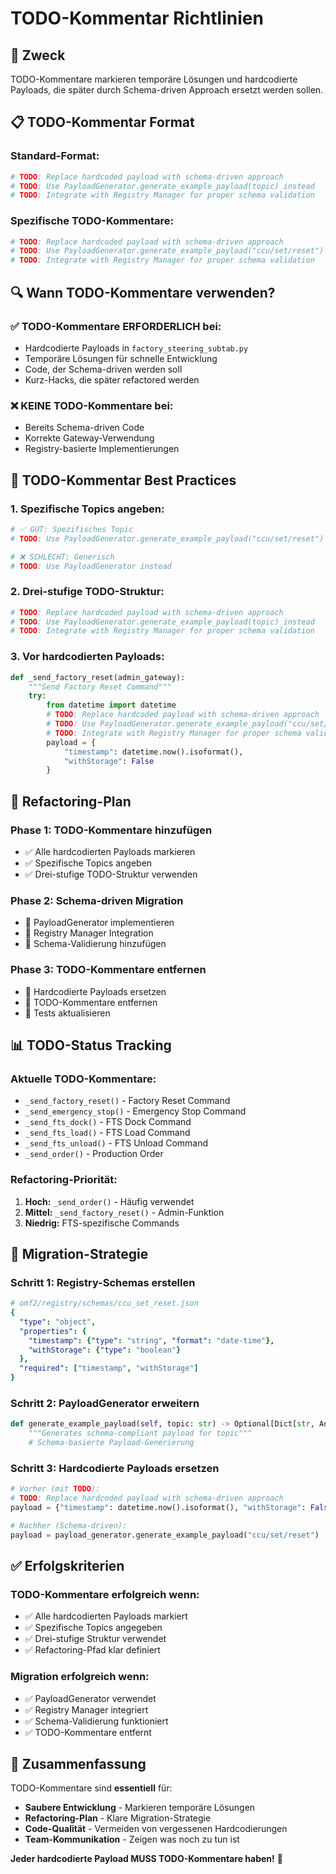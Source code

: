 # TODO-Kommentar Richtlinien

## 🎯 **Zweck**
TODO-Kommentare markieren temporäre Lösungen und hardcodierte Payloads, die später durch Schema-driven Approach ersetzt werden sollen.

## 📋 **TODO-Kommentar Format**

### **Standard-Format:**
```python
# TODO: Replace hardcoded payload with schema-driven approach
# TODO: Use PayloadGenerator.generate_example_payload(topic) instead
# TODO: Integrate with Registry Manager for proper schema validation
```

### **Spezifische TODO-Kommentare:**
```python
# TODO: Replace hardcoded payload with schema-driven approach
# TODO: Use PayloadGenerator.generate_example_payload("ccu/set/reset") instead
# TODO: Integrate with Registry Manager for proper schema validation
```

## 🔍 **Wann TODO-Kommentare verwenden?**

### **✅ TODO-Kommentare ERFORDERLICH bei:**
- Hardcodierte Payloads in `factory_steering_subtab.py`
- Temporäre Lösungen für schnelle Entwicklung
- Code, der Schema-driven werden soll
- Kurz-Hacks, die später refactored werden

### **❌ KEINE TODO-Kommentare bei:**
- Bereits Schema-driven Code
- Korrekte Gateway-Verwendung
- Registry-basierte Implementierungen

## 📝 **TODO-Kommentar Best Practices**

### **1. Spezifische Topics angeben:**
```python
# ✅ GUT: Spezifisches Topic
# TODO: Use PayloadGenerator.generate_example_payload("ccu/set/reset") instead

# ❌ SCHLECHT: Generisch
# TODO: Use PayloadGenerator instead
```

### **2. Drei-stufige TODO-Struktur:**
```python
# TODO: Replace hardcoded payload with schema-driven approach
# TODO: Use PayloadGenerator.generate_example_payload(topic) instead  
# TODO: Integrate with Registry Manager for proper schema validation
```

### **3. Vor hardcodierten Payloads:**
```python
def _send_factory_reset(admin_gateway):
    """Send Factory Reset Command"""
    try:
        from datetime import datetime
        # TODO: Replace hardcoded payload with schema-driven approach
        # TODO: Use PayloadGenerator.generate_example_payload("ccu/set/reset") instead
        # TODO: Integrate with Registry Manager for proper schema validation
        payload = {
            "timestamp": datetime.now().isoformat(),
            "withStorage": False
        }
```

## 🎯 **Refactoring-Plan**

### **Phase 1: TODO-Kommentare hinzufügen**
- ✅ Alle hardcodierten Payloads markieren
- ✅ Spezifische Topics angeben
- ✅ Drei-stufige TODO-Struktur verwenden

### **Phase 2: Schema-driven Migration**
- 🔄 PayloadGenerator implementieren
- 🔄 Registry Manager Integration
- 🔄 Schema-Validierung hinzufügen

### **Phase 3: TODO-Kommentare entfernen**
- 🔄 Hardcodierte Payloads ersetzen
- 🔄 TODO-Kommentare entfernen
- 🔄 Tests aktualisieren

## 📊 **TODO-Status Tracking**

### **Aktuelle TODO-Kommentare:**
- `_send_factory_reset()` - Factory Reset Command
- `_send_emergency_stop()` - Emergency Stop Command  
- `_send_fts_dock()` - FTS Dock Command
- `_send_fts_load()` - FTS Load Command
- `_send_fts_unload()` - FTS Unload Command
- `_send_order()` - Production Order

### **Refactoring-Priorität:**
1. **Hoch:** `_send_order()` - Häufig verwendet
2. **Mittel:** `_send_factory_reset()` - Admin-Funktion
3. **Niedrig:** FTS-spezifische Commands

## 🚀 **Migration-Strategie**

### **Schritt 1: Registry-Schemas erstellen**
```yaml
# omf2/registry/schemas/ccu_set_reset.json
{
  "type": "object",
  "properties": {
    "timestamp": {"type": "string", "format": "date-time"},
    "withStorage": {"type": "boolean"}
  },
  "required": ["timestamp", "withStorage"]
}
```

### **Schritt 2: PayloadGenerator erweitern**
```python
def generate_example_payload(self, topic: str) -> Optional[Dict[str, Any]]:
    """Generates schema-compliant payload for topic"""
    # Schema-basierte Payload-Generierung
```

### **Schritt 3: Hardcodierte Payloads ersetzen**
```python
# Vorher (mit TODO):
# TODO: Replace hardcoded payload with schema-driven approach
payload = {"timestamp": datetime.now().isoformat(), "withStorage": False}

# Nachher (Schema-driven):
payload = payload_generator.generate_example_payload("ccu/set/reset")
```

## ✅ **Erfolgskriterien**

### **TODO-Kommentare erfolgreich wenn:**
- ✅ Alle hardcodierten Payloads markiert
- ✅ Spezifische Topics angegeben
- ✅ Drei-stufige Struktur verwendet
- ✅ Refactoring-Pfad klar definiert

### **Migration erfolgreich wenn:**
- ✅ PayloadGenerator verwendet
- ✅ Registry Manager integriert
- ✅ Schema-Validierung funktioniert
- ✅ TODO-Kommentare entfernt

## 🎯 **Zusammenfassung**

TODO-Kommentare sind **essentiell** für:
- **Saubere Entwicklung** - Markieren temporäre Lösungen
- **Refactoring-Plan** - Klare Migration-Strategie
- **Code-Qualität** - Vermeiden von vergessenen Hardcodierungen
- **Team-Kommunikation** - Zeigen was noch zu tun ist

**Jeder hardcodierte Payload MUSS TODO-Kommentare haben!** 🎯
